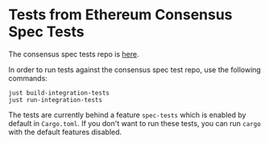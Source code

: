 # Tests from Ethereum Consensus Spec Tests

The consensus spec tests repo is [here](https://github.com/ethereum/consensus-spec-tests).

In order to run tests against the consensus spec test repo, use the following commands:

```
just build-integration-tests
just run-integration-tests
```

The tests are currently behind a feature `spec-tests` which is enabled by default in `Cargo.toml`. If you don't want to run these tests, you can run `cargo` with the default features disabled.
